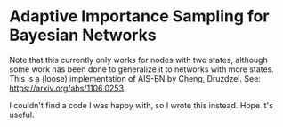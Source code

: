 # Adaptive Importance Sampling for Bayesian Networks

Note that this currently only works for nodes with two states, although
some work has been done to generalize it to networks with more states.
This is a (loose) implementation of AIS-BN by Cheng, Druzdzel.
See: https://arxiv.org/abs/1106.0253

I couldn't find a code I was happy with, so I wrote this instead. 
Hope it's useful.
